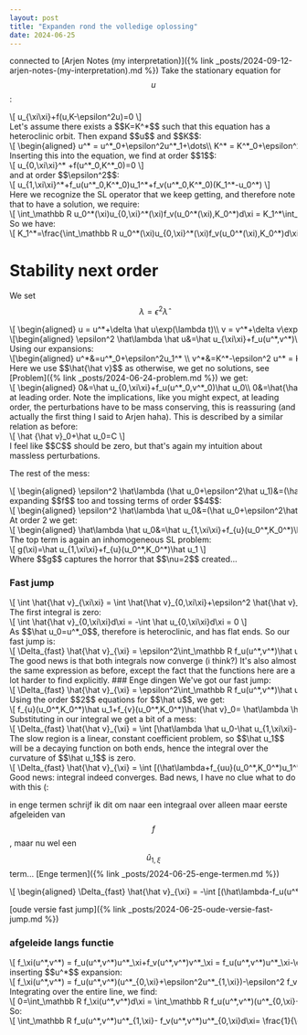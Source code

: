 ```yaml
---
layout: post
title: "Expanden rond the volledige oplossing"
date: 2024-06-25
---
```

<style>
.math-container {
    max-width: 100%; /* Set a maximum width to prevent it from expanding the page */
    overflow-x: auto; /* Enable horizontal scrolling */
    white-space: nowrap; /* Prevent the text from wrapping */
}
</style>
connected to [Arjen Notes (my interpretation)]({% link _posts/2024-09-12-arjen-notes-(my-interpretation).md %})
Take the stationary equation for $$u$$:
<div class="math-container">\[
u_{\xi\xi}+f(u,K-\epsilon^2u)=0
\]</div>
Let's assume there exists a $$K=K^*$$ such that this equation has a heteroclinic orbit. 
Then expand $$u$$ and $$K$$:
<div class="math-container">\[
\begin{aligned}
u^* = u^*_0+\epsilon^2u^*_1+\dots\\
K^* = K^*_0+\epsilon^2K^*_1+\dots\\
\end{aligned}
\]</div>
Inserting this into the equation, we find at order $$1$$:
<div class="math-container">\[
u_{0,\xi\xi}^* +f(u^*_0,K^*_0)=0
\]</div>
and at order $$\epsilon^2$$:
<div class="math-container">\[
u_{1,\xi\xi}^*+f_u(u^*_0,K^*_0)u_1^*+f_v(u^*_0,K^*_0)(K_1^*-u_0^*)
\]</div>
Here we recognize the SL operator that we keep getting, and therefore note that to have a solution, we require:
<div class="math-container">\[
\int_\mathbb R u_0^*(\xi)u_{0,\xi}^*(\xi)f_v(u_0^*(\xi),K_0^*)d\xi = K_1^*\int_\mathbb R u_{0,\xi}^*f_v(u_0^*(\xi),K_0^*)d\xi
\]</div>
So we have:
<div class="math-container">\[
K_1^*=\frac{\int_\mathbb R u_0^*(\xi)u_{0,\xi}^*(\xi)f_v(u_0^*(\xi),K_0^*)d\xi}{\int_\mathbb R u_{0,\xi}^*f_v(u_0^*(\xi),K_0^*)d\xi} 
\]</div>



# Stability next order
We set $$\lambda = \epsilon^2 \hat\lambda$$ 
<div class="math-container">\[
\begin{aligned}
u = u^*+\delta \hat u\exp(\lambda t)\\
v = v^*+\delta v\exp(\lambda t) 
\end{aligned}
\]</div>
<div class="math-container">\[\begin{aligned}
\epsilon^2 \hat\lambda \hat u&=\hat u_{\xi\xi}+f_u(u^*,v^*)\hat u+f_v(u^*,v^*)\hat v\\
\epsilon^4\hat\lambda \hat v&=\hat v_{\xi\xi}-\epsilon^2f_u(u^*,v^*)\hat u-\epsilon^2f_v(u^*,v^*)\hat v
\end{aligned}\]</div>
Using our expansions: 
<div class="math-container">\[\begin{aligned}
u^*&=u^*_0+\epsilon^2u_1^* \\ 
v^*&=K^*-\epsilon^2 u^* = K_0^*+\epsilon^2 (K_1^* -u^*_0)\\
\hat u&=\hat u_0+\epsilon^2\hat u_1\\
\hat v&=\epsilon^2\hat{\hat v}_0+\epsilon^4\hat{\hat v}_1
\end{aligned}\]</div>
Here we use $$\hat{\hat v}$$ as otherwise, we get no solutions, see [Problem]({% link _posts/2024-06-24-problem.md %})
we get:
<div class="math-container">\[
\begin{aligned}
0&=\hat u_{0,\xi\xi}+f_u(u^*_0,v^*_0)\hat u_0\\
0&=\hat{\hat v}_{0,\xi\xi}-f_u(u^*,v^*)\hat u_0
\end{aligned}
\]</div>
at leading order.
Note the implications, like you might expect, at leading order, the perturbations have to be mass conserving, this is reassuring (and actually the first thing I said to Arjen haha). This is described by a similar relation as before: 
<div class="math-container">\[
\hat {\hat v}_0+\hat u_0=C
\]</div>
I feel like $$C$$ should be zero, but that's again my intuition about massless perturbations. 

The rest of the mess:
<div class="math-container">\[
\begin{aligned}
\epsilon^2 \hat\lambda (\hat u_0+\epsilon^2\hat u_1)&=(\hat u_0+\epsilon^2\hat u_1)_{\xi\xi}+f_u(u^*,v^*)(\hat u_0+\epsilon^2\hat u_1)+f_v(u^*,v^*)\epsilon^2\hat{\hat v}\\
\epsilon^4\hat\lambda (\hat{\hat v}_0+\epsilon^2\hat{\hat v}_1)&=(\hat{\hat v}_0+\epsilon^2\hat{\hat v}_1)_{\xi\xi}-f_u(u^*,v^*)(\hat u_0+\epsilon^2\hat u_1)-\epsilon^2f_v(u^*,v^*)(\hat{\hat v}_0+\epsilon^2\hat{\hat v}_1)
\end{aligned}
\]</div>
expanding $$f$$ too and tossing terms of order $$4$$:
<div class="math-container">\[
\begin{aligned}
\epsilon^2 \hat\lambda \hat u_0&=(\hat u_0+\epsilon^2\hat u_1)_{\xi\xi}+(f_{u}(u_0^*,K_0^*)+\epsilon^2(f_{uu}(u_0^*,K_0^*)u_1^* \\&+f_{uv}(u_0^*,K_0^*)(K_1^* -u^*_0)))(\hat u_0+\epsilon^2\hat u_1)+(f_{v}(u_0^*,K_0^*)+\epsilon^2(f_{vu}(u_0^*,K_0^*)u_1^* \\&+f_{vv}(u_0^*,K_0^*)(K_1^* -u^*_0)))\epsilon^2\hat{\hat v}_0\\
0&=\epsilon^2\hat{\hat v}_{1,\xi\xi}-f_u(u^*,v^*)\epsilon^2\hat u_1-\epsilon^2f_v(u^*,v^*)\hat{\hat v}_0
\end{aligned}
\]</div>
At order 2 we get:
<div class="math-container">\[
\begin{aligned}
\hat\lambda \hat u_0&=\hat u_{1,\xi\xi}+f_{u}(u_0^*,K_0^*)\hat u_1+(f_{uu}(u_0^*,K_0^*)u_1^* +f_{uv}(u_0^*,K_0^*)(K_1^* -u^*_0))\hat u_0\\&+f_{v}(u_0^*,K_0^*)\hat{\hat v}_0 \\
0&=\epsilon^2\hat{\hat v}_{1,\xi\xi}-f_u(u^*,v^*)\epsilon^2\hat u_1-\epsilon^2f_v(u^*,v^*)\hat{\hat v}_0
\end{aligned}
\]</div>
The top term is again an inhomogeneous SL problem:
<div class="math-container">\[
g(\xi)=\hat u_{1,\xi\xi}+f_{u}(u_0^*,K_0^*)\hat u_1
\]</div>
Where $$g$$ captures the horror that $$\nu=2$$ created...

### Fast jump
<div class="math-container">\[
\int \hat{\hat v}_{\xi\xi} = \int \hat{\hat v}_{0,\xi\xi}+\epsilon^2 \hat{\hat v}_{1,\xi\xi}d\xi
\]</div>
The first integral is zero:
<div class="math-container">\[
\int \hat{\hat v}_{0,\xi\xi}d\xi = -\int \hat u_{0,\xi\xi}d\xi = 0
\]</div>
As $$\hat u_0=u^*_0$$, therefore is heteroclinic, and has flat ends. So our fast jump is:
<div class="math-container">\[
\Delta_{fast} \hat{\hat v}_{\xi} = \epsilon^2\int_\mathbb R f_u(u^*,v^*)\hat u_1+f_v(u^*,v^*)\hat{\hat v}_0 d\xi
\]</div>
The good news is that both integrals now converge (i think?) It's also almost the same expression as before, except the fact that the functions here are a lot harder to find explicitly. 
### Enge dingen
We've got our fast jump:
<div class="math-container">\[
\Delta_{fast} \hat{\hat v}_{\xi} = \epsilon^2\int_\mathbb R f_u(u^*,v^*)\hat u_1+f_v(u^*,v^*)\hat{\hat v}_0 d\xi
\]</div>
Using the order $$2$$ equations for $$\hat u$$, we get:
<div class="math-container">\[
f_{u}(u_0^*,K_0^*)\hat u_1+f_{v}(u_0^*,K_0^*)\hat{\hat v}_0= \hat\lambda \hat u_0-(f_{uu}(u_0^*,K_0^*)u_1^* +f_{uv}(u_0^*,K_0^*)(K_1^* -u^*_0))\hat u_0-\hat u_{1,\xi\xi}
\]</div>
Substituting in our integral we get a bit of a mess:
<div class="math-container">\[
\Delta_{fast} \hat{\hat v}_{\xi}  = \int [\hat\lambda \hat u_0-\hat u_{1,\xi\xi}-(f_{uu}(u_0^*,K_0^*)u_1^* +f_{uv}(u_0^*,K_0^*)(K_1^* -u^*_0))\hat u_0]d\xi
\]</div>
The slow region is a linear, constant coefficient problem, so $$\hat u_1$$ will be a decaying function on both ends, hence the integral over the curvature of $$\hat u_1$$ is zero. 
<div class="math-container">\[
\Delta_{fast} \hat{\hat v}_{\xi}  = \int  [(\hat\lambda+f_{uu}(u_0^*,K_0^*)u_1^* +f_{uv}(u_0^*,K_0^*)(K_1^* -u^*_0))\hat u_0]d\xi
\]</div>
Good news: integral indeed converges. Bad news, I have no clue what to do with this (:

in enge termen schrijf ik dit om naar een integraal over alleen maar eerste afgeleiden van $$f$$, maar nu wel een $$\hat u_{1,\xi}$$ term... [Enge termen]({% link _posts/2024-06-25-enge-termen.md %})
<div class="math-container">\[
\begin{aligned}
\Delta_{fast} \hat{\hat v}_{\xi}  = -\int  [(\hat\lambda-f_u(u^*_0,K^*_0)u_{1,\xi}^*+f_{v}(u^*_0,K^*_0)u_{0,\xi}^*]d\xi
\end{aligned}
\]</div>

[oude versie fast jump]({% link _posts/2024-06-25-oude-versie-fast-jump.md %})

### afgeleide langs functie
<div class="math-container">\[
f_\xi(u^*,v^*) = f_u(u^*,v^*)u^*_\xi+f_v(u^*,v^*)v^*_\xi = f_u(u^*,v^*)u^*_\xi-\epsilon^2 f_v(u^*,v^*)u_\xi^*
\]</div>
inserting $$u^*$$ expansion:
<div class="math-container">\[
f_\xi(u^*,v^*) = f_u(u^*,v^*)(u^*_{0,\xi}+\epsilon^2u^*_{1,\xi})-\epsilon^2 f_v(u^*,v^*)u^*_{0,\xi}+O(\epsilon^4)
\]</div>
Integrating over the entire line, we find:
<div class="math-container">\[
0=\int_\mathbb R f_\xi(u^*,v^*)d\xi = \int_\mathbb R f_u(u^*,v^*)(u^*_{0,\xi}+\epsilon^2u^*_{1,\xi})-\epsilon^2 f_v(u^*,v^*)u^*_{0,\xi}d\xi +O(\epsilon^4)
\]</div>
So:
<div class="math-container">\[
\int_\mathbb R f_u(u^*,v^*)u^*_{1,\xi}- f_v(u^*,v^*)u^*_{0,\xi}d\xi= \frac{1}{\epsilon^2}\int_\mathbb R f_u(u^*,v^*)u^*_{0,\xi}d\xi +O(\epsilon^2) 
\]</div>